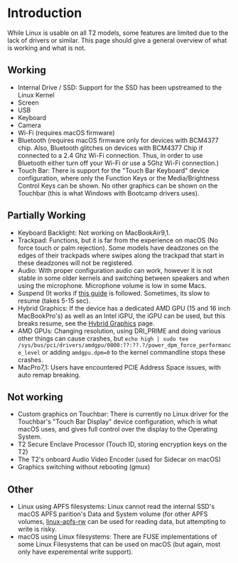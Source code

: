 # Introduction

While Linux is usable on all T2 models, some features are limited due to the lack of drivers or similar. This page should give a general overview of what is working and what is not.

## Working

- Internal Drive / SSD: Support for the SSD has been upstreamed to the Linux Kernel
- Screen
- USB
- Keyboard
- Camera
- Wi-Fi (requires macOS firmware)
- Bluetooth (requires macOS firmware only for devices with BCM4377 chip. Also, Bluetooth glitches on devices with BCM4377 Chip if connected to a 2.4 Ghz Wi-Fi connection. Thus, in order to use Bluetooth either turn off your Wi-Fi or use a 5Ghz Wi-Fi connection.)
- Touch Bar: There is support for the "Touch Bar Keyboard" device configuration, where only the Function Keys or the Media/Brightness Control Keys can be shown. No other graphics can be shown on the Touchbar (this is what Windows with Bootcamp drivers uses).

## Partially Working

- Keyboard Backlight: Not working on MacBookAir9,1.
- Trackpad: Functions, but it is far from the experience on macOS (No force touch or palm rejection). Some models have deadzones on the edges of their trackpads where swipes along the trackpad that start in these deadzones will not be registered.
- Audio: With proper configuration audio can work, however it is not stable in some older kernels and switching between speakers and when using the microphone. Microphone volume is low in some Macs.
- Suspend (It works if [this guide](https://wiki.t2linux.org/guides/dkms/#fixing-suspend) is followed. Sometimes, its slow to resume (takes 5-15 sec).
- Hybrid Graphics: If the device has a dedicated AMD GPU (15 and 16 inch MacBookPro's) as well as an Intel iGPU, the iGPU can be used, but this breaks resume, see the [Hybrid Graphics](https://wiki.t2linux.org/guides/hybrid-graphics/) page.
- AMD GPUs: Changing resolution, using DRI_PRIME and doing various other things can cause crashes, but `echo high | sudo tee /sys/bus/pci/drivers/amdgpu/0000:??:??.?/power_dpm_force_performance_level` or adding `amdgpu.dpm=0` to the kernel commandline stops these crashes.
- MacPro7,1: Users have encountered PCIE Address Space issues, with auto remap breaking.

## Not working

- Custom graphics on Touchbar: There is currently no Linux driver for the Touchbar's "Touch Bar Display" device configuration, which is what macOS uses, and gives full control over the display to the Operating System.
- T2 Secure Enclave Processor (Touch ID, storing encryption keys on the T2)
- The T2's onboard Audio Video Encoder (used for Sidecar on macOS)
- Graphics switching without rebooting (gmux)

## Other

- Linux using APFS filesystems: Linux cannot read the internal SSD's macOS APFS parition's Data and System volume (for other APFS volumes, [linux-apfs-rw](https://github.com/linux-apfs/linux-apfs-rw) can be used for reading data, but attempting to write is risky.
- macOS using Linux filesystems: There are FUSE implementations of some Linux Filesystems that can be used on macOS (but again, most only have experemental write support).
